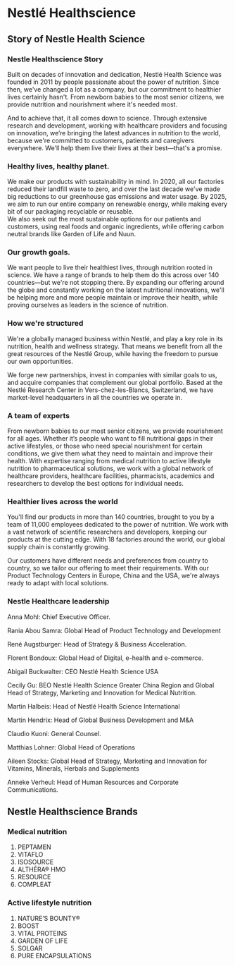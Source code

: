 # Nestlé Healthscience

## Story of Nestle Health Science

### Nestle Healthscience Story  

Built on decades of innovation and dedication, Nestlé Health Science was founded in 2011 by people passionate about the power of nutrition. Since then, we've changed a lot as a company, but our commitment to healthier lives certainly hasn't. From newborn babies to the most senior citizens, we provide nutrition and nourishment where it's needed most.  

And to achieve that, it all comes down to science. Through extensive research and development, working with healthcare providers and focusing on innovation, we’re bringing the latest advances in nutrition to the world, because we're committed to customers, patients and caregivers everywhere. We'll help them live their lives at their best—that's a promise.

### Healthy lives, healthy planet. 

We make our products with sustainability in mind. In 2020, all our factories reduced their landfill waste to zero, and over the last decade we've made big reductions to our greenhouse gas emissions and water usage. By 2025, we aim to run our entire company on renewable energy, while making every bit of our packaging recyclable or reusable.  
We also seek out the most sustainable options for our patients and customers, using real foods and organic ingredients, while offering carbon neutral brands like Garden of Life and Nuun. 

### Our growth goals. 

We want people to live their healthiest lives, through nutrition rooted in science. We have a range of brands to help them do this across over 140 countries—but we're not stopping there. By expanding our offering around the globe and constantly working on the latest nutritional innovations, we'll be helping more and more people maintain or improve their health, while proving ourselves as leaders in the science of nutrition. 

### How we're structured  

We're a globally managed business within Nestlé, and play a key role in its nutrition, health and wellness strategy. That means we benefit from all the great resources of the Nestlé Group, while having the freedom to pursue our own opportunities.  

We forge new partnerships, invest in companies with similar goals to us, and acquire companies that complement our global portfolio. Based at the Nestlé Research Center in Vers-chez-les-Blancs, Switzerland, we have market-level headquarters in all the countries we operate in.  

### A team of experts

From newborn babies to our most senior citizens, we provide nourishment for all ages. Whether it’s people who want to fill nutritional gaps in their active lifestyles, or those who need special nourishment for certain conditions, we give them what they need to maintain and improve their health. With expertise ranging from medical nutrition to active lifestyle nutrition to pharmaceutical solutions, we work with a global network of healthcare providers, healthcare facilities, pharmacists, academics and researchers to develop the best options for individual needs.

### Healthier lives across the world

You'll find our products in more than 140 countries, brought to you by a team of 11,000 employees dedicated to the power of nutrition. We work with a vast network of scientific researchers and developers, keeping our products at the cutting edge. With 18 factories around the world, our global supply chain is constantly growing.  

Our customers have different needs and preferences from country to country, so we tailor our offering to meet their requirements. With our Product Technology Centers in Europe, China and the USA, we're always ready to adapt with local solutions. 

### Nestle Healthcare leadership

Anna Mohl: Chief Executive Officer.  

Rania Abou Samra: Global Head of Product Technology and Development  

René Augstburger: Head of Strategy & Business Acceleration. 

Florent Bondoux: Global Head of Digital, e-health and e-commerce. 

Abigail Buckwalter: CEO Nestlé Health Science USA  

Cecily Gu: BEO Nestlé Health Science Greater China Region and Global Head of Strategy, Marketing and Innovation for Medical Nutrition. 

Martin Halbeis: Head of Nestlé Health Science International  

Martin Hendrix: Head of Global Business Development and M&A  

Claudio Kuoni: General Counsel. 

Matthias Lohner: Global Head of Operations  

Aileen Stocks: Global Head of Strategy, Marketing and Innovation for Vitamins, Minerals, Herbals and Supplements  

Anneke Verheul: Head of Human Resources and Corporate Communications.  

## Nestle Healthscience Brands

### Medical nutrition

1. PEPTAMEN
2. VITAFLO
3. ISOSOURCE
4. ALTHÉRA® HMO
5. RESOURCE
6. COMPLEAT

### Active lifestyle nutrition

1. NATURE’S BOUNTY®
2. BOOST
3. VITAL PROTEINS
4. GARDEN OF LIFE
5. SOLGAR
6. PURE ENCAPSULATIONS







